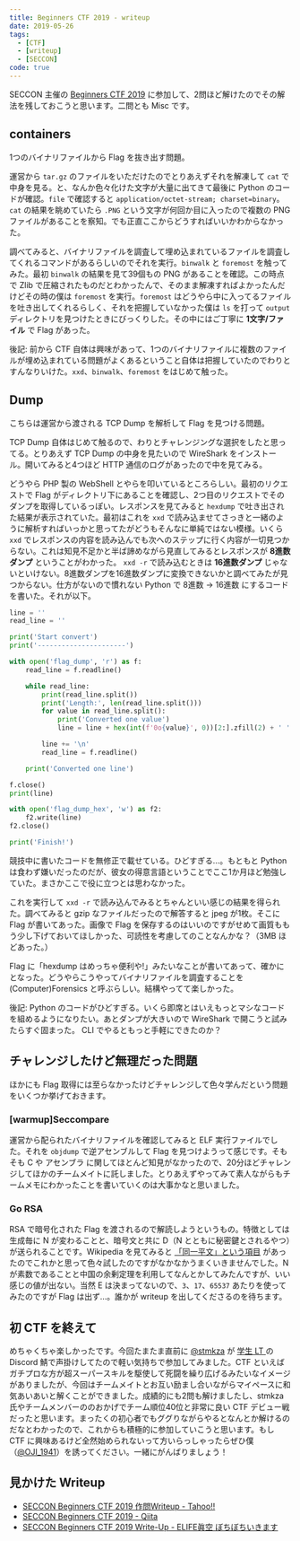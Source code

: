 ```yaml
---
title: Beginners CTF 2019 - writeup
date: 2019-05-26
tags:
  - [CTF]
  - [writeup]
  - [SECCON]
code: true
---
```

SECCON 主催の [Beginners CTF 2019](https://2018.seccon.jp/beginners/about-seccon-beginners.html) に参加して、2問ほど解けたのでその解法を残しておこうと思います。二問とも Misc です。

## containers

1つのバイナリファイルから Flag を抜き出す問題。

運営から `tar.gz` のファイルをいただけたのでとりあえずそれを解凍して `cat` で中身を見る。と、なんか色々化けた文字が大量に出てきて最後に Python のコードが確認。`file` で確認すると `application/octet-stream; charset=binary`。`cat` の結果を眺めていたら `.PNG` という文字が何回か目に入ったので複数の PNG ファイルがあることを察知。でも正直ここからどうすればいいかわからなかった。

調べてみると、バイナリファイルを調査して埋め込まれているファイルを調査してくれるコマンドがあるらしいのでそれを実行。`binwalk` と `foremost` を触ってみた。最初 `binwalk` の結果を見て39個もの PNG があることを確認。この時点で Zlib で圧縮されたものだとわかったんで、そのまま解凍すればよかったんだけどその時の僕は `foremost` を実行。`foremost` はどうやら中に入ってるファイルを吐き出してくれるらしく、それを把握していなかった僕は `ls` を打って `output` ディレクトリを見つけたときにびっくりした。その中にはご丁寧に **1文字/ファイル** で Flag があった。

後記: 前から CTF 自体は興味があって、1つのバイナリファイルに複数のファイルが埋め込まれている問題がよくあるということ自体は把握していたのでわりとすんなりいけた。`xxd`、`binwalk`、`foremost` をはじめて触った。

## Dump

こちらは運営から渡される TCP Dump を解析して Flag を見つける問題。

TCP Dump 自体はじめて触るので、わりとチャレンジングな選択をしたと思ってる。とりあえず TCP Dump の中身を見たいので WireShark をインストール。開いてみると4つほど HTTP 通信のログがあったので中を見てみる。

どうやら PHP 製の WebShell とやらを叩いているところらしい。最初のリクエストで Flag がディレクトリ下にあることを確認し、2つ目のリクエストでそのダンプを取得しているっぽい。レスポンスを見てみると `hexdump` で吐き出された結果が表示されていた。最初はこれを `xxd` で読み込ませてさっきと一緒のように解析すればいっかと思ってたがどうもそんなに単純ではない模様。いくら `xxd` でレスポンスの内容を読み込んでも次へのステップに行く内容が一切見つからない。これは知見不足かと半ば諦めながら見直してみるとレスポンスが **8進数ダンプ** ということがわかった。 `xxd -r` で読み込むときは **16進数ダンプ** じゃないといけない。8進数ダンプを16進数ダンプに変換できないかと調べてみたが見つからない。仕方がないので慣れない Python で 8進数 -> 16進数 にするコードを書いた。それが以下。

```python
line = ''
read_line = ''

print('Start convert')
print('----------------------')

with open('flag_dump', 'r') as f:
    read_line = f.readline()

    while read_line:
        print(read_line.split())
        print('Length:', len(read_line.split()))
        for value in read_line.split():
            print('Converted one value')
            line = line + hex(int(f'0o{value}', 0))[2:].zfill(2) + ' '

        line += '\n'
        read_line = f.readline()

    print('Converted one line')

f.close()
print(line)

with open('flag_dump_hex', 'w') as f2:
    f2.write(line)
f2.close()

print('Finish!')
```

競技中に書いたコードを無修正で載せている。ひどすぎる…。もともと Python は食わず嫌いだったのだが、彼女の得意言語ということでここ1か月ほど勉強していた。まさかここで役に立つとは思わなかった。

これを実行して `xxd -r` で読み込んでみるとちゃんといい感じの結果を得られた。調べてみると gzip なファイルだったので解答すると jpeg が1枚。そこに Flag が書いてあった。画像で Flag を保存するのはいいのですがせめて画質ももう少し下げておいてほしかった、可読性を考慮してのことなんかな？（3MB ほどあった。）

Flag に「hexdump はめっちゃ便利や!」みたいなことが書いてあって、確かにとなった。どうやらこうやってバイナリファイルを調査することを (Computer)Forensics と呼ぶらしい。結構やってて楽しかった。

後記: Python のコードがひどすぎる。いくら即席とはいえもっとマシなコードを組めるようになりたい。あとダンプが大きいので WireShark で開こうと試みたらすぐ固まった。 CLI でやるともっと手軽にできたのか？

## チャレンジしたけど無理だった問題

ほかにも Flag 取得には至らなかったけどチャレンジして色々学んだという問題をいくつか挙げておきます。

### [warmup]Seccompare

運営から配られたバイナリファイルを確認してみると ELF 実行ファイルでした。それを `objdump` で逆アセンブルして Flag を見つけようって感じです。そもそも C や アセンブラ に関してほとんど知見がなかったので、20分ほどチャレンジしてほかのチームメイトに託しました。とりあえずやってみて素人ながらもチームメモにわかったことを書いていくのは大事かなと思いました。

### Go RSA

RSA で暗号化された Flag を渡されるので解読しようというもの。特徴としては生成毎に N が変わることと、暗号文と共に D（N とともに秘密鍵とされるやつ）が送られることです。Wikipedia を見てみると [「同一平文」という項目](https://ja.wikipedia.org/wiki/RSA%E6%9A%97%E5%8F%B7#%E5%90%8C%E4%B8%80%E5%B9%B3%E6%96%87) があったのでこれかと思って色々試したのですがなかなかうまくいきませんでした。N が素数であることと中国の余剰定理を利用してなんとかしてみたんですが、いい感じの値が出ない。当然 E は決まってないので、`3`、`17`、`65537` あたりを使ってみたのですが Flag は出ず…。誰かが writeup を出してくださるのを待ちます。

## 初 CTF を終えて

めちゃくちゃ楽しかったです。今回たまたま直前に [@stmkza](https://twitter.com/stmkza) が [学生 LT ](https://score.beginners.seccon.jp/teams/9) の Discord 鯖で声掛けしてたので軽い気持ちで参加してみました。CTF といえばガチプロな方が超スーパースキルを駆使して死闘を繰り広げるみたいなイメージがありましたが、今回はチームメイトとお互い励まし合いながらマイペースに和気あいあいと解くことができました。成績的にも2問も解けましたし、stmkza 氏やチームメンバーののおかげでチーム順位40位と非常に良い CTF デビュー戦だったと思います。まったくの初心者でもググりながらやるとなんとか解けるのだなとわかったので、これからも積極的に参加していこうと思います。もし CTF に興味あるけど全然始められないって方いらっしゃったらぜひ僕（[@OJI_1941](https://twitter.com/OJI_1941)）を誘ってください。一緒にがんばりましょう！

## 見かけた Writeup

- [SECCON Beginners CTF 2019 作問Writeup - Tahoo!!](http://takahoyo.hatenablog.com/entry/2019/05/26/162604)
- [SECCON Beginners CTF 2019 - Qiita](https://qiita.com/kusano_k/items/c1c7ebec353d0bfdf1eb)
- [SECCON Beginners CTF 2019 Write-Up - ELIFE眞空 ぼちぼちいきます](https://enjoylifevc.hatenablog.com/entry/2019/05/26/180039)
